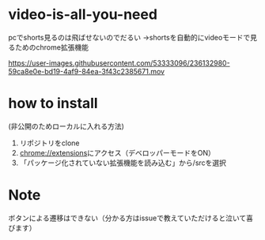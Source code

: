 # video-is-all-you-need

pcでshorts見るのは飛ばせないのでだるい
→shortsを自動的にvideoモードで見るためのchrome拡張機能

https://user-images.githubusercontent.com/53333096/236132980-59ca8e0e-bd19-4af9-84ea-3f43c2385671.mov

# how to install
(非公開のためローカルに入れる方法)
1. リポジトリをclone
2. [chrome://extensions](chrome://extensions)にアクセス（デベロッパーモードをON）
3. 「パッケージ化されていない拡張機能を読み込む」から/srcを選択

# Note
ボタンによる遷移はできない（分かる方はissueで教えていただけると泣いて喜びます）
